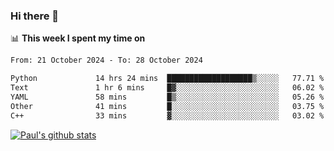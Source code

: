 ### Hi there 👋

📊 **This week I spent my time on**
<!--START_SECTION:waka-->

```txt
From: 21 October 2024 - To: 28 October 2024

Python             14 hrs 24 mins  ███████████████████▒░░░░░   77.71 %
Text               1 hr 6 mins     █▓░░░░░░░░░░░░░░░░░░░░░░░   06.02 %
YAML               58 mins         █▒░░░░░░░░░░░░░░░░░░░░░░░   05.26 %
Other              41 mins         █░░░░░░░░░░░░░░░░░░░░░░░░   03.75 %
C++                33 mins         ▓░░░░░░░░░░░░░░░░░░░░░░░░   03.02 %
```

<!--END_SECTION:waka-->


[![Paul's github stats](https://github-readme-stats.vercel.app/api?username=mickeyouyou&theme=dracula&show_icons=true)](https://github.com/anuraghazra/github-readme-stats)
